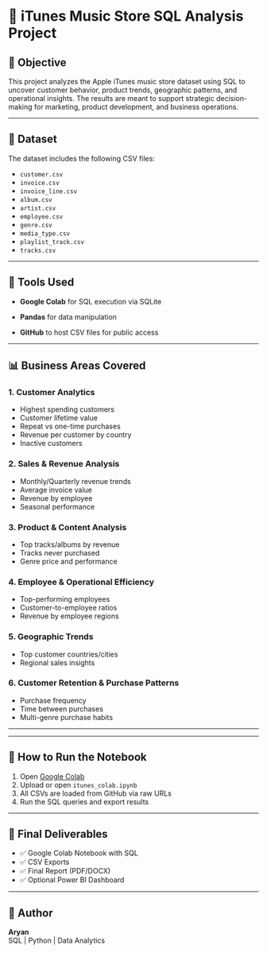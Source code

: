 # 🎵 iTunes Music Store SQL Analysis Project

## 📌 Objective
This project analyzes the Apple iTunes music store dataset using SQL to uncover customer behavior, product trends, geographic patterns, and operational insights. The results are meant to support strategic decision-making for marketing, product development, and business operations.

---

## 📁 Dataset
The dataset includes the following CSV files:
- `customer.csv`
- `invoice.csv`
- `invoice_line.csv`
- `album.csv`
- `artist.csv`
- `employee.csv`
- `genre.csv`
- `media_type.csv`
- `playlist_track.csv`
- `tracks.csv`

---

## 🧰 Tools Used
- **Google Colab** for SQL execution via SQLite
  
- **Pandas** for data manipulation
  
- **GitHub** to host CSV files for public access


---

## 📊 Business Areas Covered

### 1. Customer Analytics
- Highest spending customers
- Customer lifetime value
- Repeat vs one-time purchases
- Revenue per customer by country
- Inactive customers

### 2. Sales & Revenue Analysis
- Monthly/Quarterly revenue trends
- Average invoice value
- Revenue by employee
- Seasonal performance

### 3. Product & Content Analysis
- Top tracks/albums by revenue
- Tracks never purchased
- Genre price and performance


### 4. Employee & Operational Efficiency
- Top-performing employees
- Customer-to-employee ratios
- Revenue by employee regions

### 5. Geographic Trends
- Top customer countries/cities
- Regional sales insights

### 6. Customer Retention & Purchase Patterns
- Purchase frequency
- Time between purchases
- Multi-genre purchase habits


---



---

## 🚀 How to Run the Notebook
1. Open [Google Colab](https://colab.research.google.com)
2. Upload or open `itunes_colab.ipynb`
3. All CSVs are loaded from GitHub via raw URLs
4. Run the SQL queries and export results

---

## 📄 Final Deliverables
- ✅ Google Colab Notebook with SQL
- ✅ CSV Exports
- ✅ Final Report (PDF/DOCX)
- ✅ Optional Power BI Dashboard

---

## 🧠 Author
**Aryan**    
SQL | Python | Data Analytics


